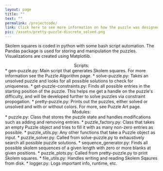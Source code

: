 ```yaml
---
layout: page
title: ""
text: ""
permalink: /projectcode/
link: Click here to see more information on how the puzzle was designed.
pic: /assets/pretty-puzzle-discrete_solved.png
---
```

Skolem squares is coded in python with some bash script automation. The Pandas package is used for storing and manipulation the puzzles. Visualizations are created using Matplotlib.

<center>Scripts:</center>
* gen-puzzle.py: Main script that generates Skolem squares. For more information see the Puzzle Algorithm page.
* solve-puzzle.py: Takes an unsolved puzzle and looks for all possible solutions to check for uniqueness.
* get-puzzle-constraints.py: Finds all possible entries in the starting position of the puzzle. This helps me get a handle on the puzzle's difficulty, and will be developed further to solve puzzles via constraint propogation.
* pretty-puzzle.py: Prints out the puzzles, either solved or unsolved and with or without colors. For more, see Puzzle Art page.

<center>Modules:</center>
* puzzle.py: Class that stores the puzzle state and handles modifications such as adding and removing entries.
* puzzle_factory.py: Class that takes an empty Puzzle object and tries to fill it with as many non-zero entries as possible.
* puzzle_utils.py: Any other functions that take a Puzzle object as input.
* puzzle_solver.py: Called from solve-puzzle.py to exhaustively search all possible puzzle solutions.
* sequence_generator.py: Finds all possible skolem sequences of a given length with zero or more blanks at given positions.
* puzzle_plots.py: Called from pretty-puzzle.py to print Skolem squares.
* file_utils.py: Handles writing and reading Skolem Sqaures from disk.
* logger.py: Logs important info, runtime, etc.
